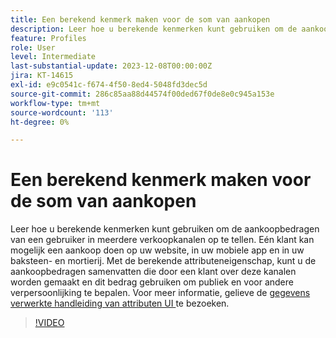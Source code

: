 ```yaml
---
title: Een berekend kenmerk maken voor de som van aankopen
description: Leer hoe u berekende kenmerken kunt gebruiken om de aankoopbedragen van een gebruiker in meerdere verkoopkanalen op te tellen.
feature: Profiles
role: User
level: Intermediate
last-substantial-update: 2023-12-08T00:00:00Z
jira: KT-14615
exl-id: e9c0541c-f674-4f50-8ed4-5048fd3dec5d
source-git-commit: 286c85aa88d44574f00ded67f0de8e0c945a153e
workflow-type: tm+mt
source-wordcount: '113'
ht-degree: 0%

---
```


# Een berekend kenmerk maken voor de som van aankopen

Leer hoe u berekende kenmerken kunt gebruiken om de aankoopbedragen van een gebruiker in meerdere verkoopkanalen op te tellen. Eén klant kan mogelijk een aankoop doen op uw website, in uw mobiele app en in uw baksteen- en mortierij. Met de berekende attributeneigenschap, kunt u de aankoopbedragen samenvatten die door een klant over deze kanalen worden gemaakt en dit bedrag gebruiken om publiek en voor andere verpersoonlijking te bepalen. Voor meer informatie, gelieve de [ gegevens verwerkte handleiding van attributen UI ](https://experienceleague.adobe.com/docs/experience-platform/profile/computed-attributes/ui.html?lang=nl-NL&) te bezoeken.

>[!VIDEO](https://video.tv.adobe.com/v/3443557?learn=on&enablevpops&captions=dut)
